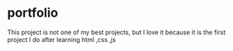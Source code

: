 # portfolio
This project is not one of my best projects, but I love it because it is the first project I do after learning html ,css ,js
